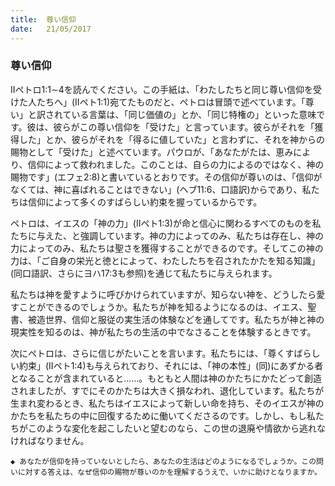 ```yaml
---
title:  尊い信仰
date:   21/05/2017
---
```


### 尊い信仰

IIペトロ1:1∼4を読んでください。この手紙は、「わたしたちと同じ尊い信仰を受けた人たちへ」(IIペト1:1)宛てたものだと、ペトロは冒頭で述べています。「尊い」と訳されている言葉は、「同じ価値の」とか、「同じ特権の」といった意味です。彼は、彼らがこの尊い信仰を「受けた」と言っています。彼らがそれを「獲得した」とか、彼らがそれを「得るに値していた」と言わずに、それを神からの賜物として「受けた」と述べています。パウロが、「あなたがたは、恵みにより、信仰によって救われました。このことは、自らの力によるのではなく、神の賜物です」(エフェ2:8)と書いているとおりです。その信仰が尊いのは、「信仰がなくては、神に喜ばれることはできない」(ヘブ11:6、口語訳)からであり、私たちは信仰によって多くのすばらしい約束を握っているからです。

ペトロは、イエスの「神の力」(IIペト1:3)が命と信心に関わるすべてのものを私たちに与えた、と強調しています。神の力によってのみ、私たちは存在し、神の力によってのみ、私たちは聖さを獲得することができるのです。そしてこの神の力は、「ご自身の栄光と徳とによって、わたしたちを召されたかたを知る知識」(同口語訳、さらにヨハ17:3も参照)を通じて私たちに与えられます。

私たちは神を愛すように呼びかけられていますが、知らない神を、どうしたら愛すことができるのでしょうか。私たちが神を知るようになるのは、イエス、聖書、被造世界、信仰と服従の実生活の体験などを通してです。私たちが神と神の現実性を知るのは、神が私たちの生活の中でなさることを体験するときです。

次にペトロは、さらに信じがたいことを言います。私たちには、「尊くすばらしい約束」(IIペト1:4)も与えられており、それには、「神の本性」(同)にあずかる者となることが含まれていると......。もともと人間は神のかたちにかたどって創造されましたが、すでにそのかたちは大きく損なわれ、退化しています。私たちが生まれ変わるとき、私たちはイエスによって新しい命を持ち、そのイエスが神のかたちを私たちの中に回復するために働いてくださるのです。しかし、もし私たちがこのような変化を起こしたいと望むのなら、この世の退廃や情欲から逃れなければなりません。

`◆ あなたが信仰を持っていないとしたら、あなたの生活はどのようになるでしょうか。この問いに対する答えは、なぜ信仰の賜物が尊いのかを理解するうえで、いかに助けとなりますか。`
